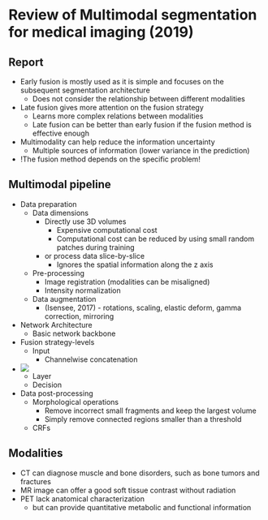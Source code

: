 # Review of Multimodal segmentation for medical imaging (2019)

## Report
-	Early fusion is mostly used as it is simple and focuses on the subsequent segmentation architecture
	-	Does not consider the relationship between different modalities
-	Late fusion gives more attention on the fusion strategy
	-	Learns more complex relations between modalities
	-	Late fusion can be better than early fusion if the fusion method is effective enough
-	Multimodality can help reduce the information uncertainty 
	-	Multiple sources of information (lower variance in the prediction)
-	!The fusion method depends on the specific problem!

## Multimodal pipeline
-	Data preparation
	-	Data dimensions
		-	Directly use 3D volumes
			-	Expensive computational cost
			-	Computational cost can be reduced by using small random patches during training
		-	or process data slice-by-slice
			-	Ignores the spatial information along the z axis
	-	Pre-processing
		-	Image registration (modalities can be misaligned)
		-	Intensity normalization
	-	Data augmentation
		-	(Isensee, 2017) - rotations, scaling, elastic deform, gamma correction, mirroring
-	Network Architecture
	-	Basic network backbone
-	Fusion strategy-levels
	-	Input
		-	Channelwise concatenation
-	![](../../input_level_fusion.png) 
	-	Layer 
	-	Decision
-	Data post-processing
	-	Morphological operations
		-	Remove incorrect small fragments and keep the largest volume
		-	Simply remove connected regions smaller than a threshold
	-	CRFs


## Modalities
-	CT can diagnose muscle and bone disorders, such as bone tumors and fractures
-	MR image can offer a good soft tissue contrast  without radiation
-	PET lack anatomical characterization
	-	but can provide quantitative metabolic and functional information

